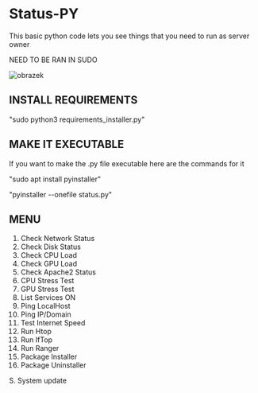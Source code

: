 # Status-PY
This basic python code lets you see things that you need to run as server owner

NEED TO BE RAN IN SUDO

![obrazek](https://github.com/richi704/Status-PY/assets/101471243/11bdd108-af5d-48d9-ae5b-50669797dc74)



INSTALL REQUIREMENTS
--------------------------------------------------------------------------------

"sudo python3 requirements_installer.py"

MAKE IT EXECUTABLE
--------------------------------------------------------------------------------
If you want to make the .py file executable here are the commands for it

"sudo apt install pyinstaller"

"pyinstaller --onefile status.py"


MENU
--------------------------------------------------------------------------------


1. Check Network Status
2. Check Disk Status
3. Check CPU Load
4. Check GPU Load	
5. Check Apache2 Status	
6. CPU Stress Test	
7. GPU Stress Test
8. List Services ON
9. Ping LocalHost
10. Ping IP/Domain
11. Test Internet Speed
12. Run Htop
13. Run IfTop
14. Run Ranger
15. Package Installer
16. Package Uninstaller

S. System update


